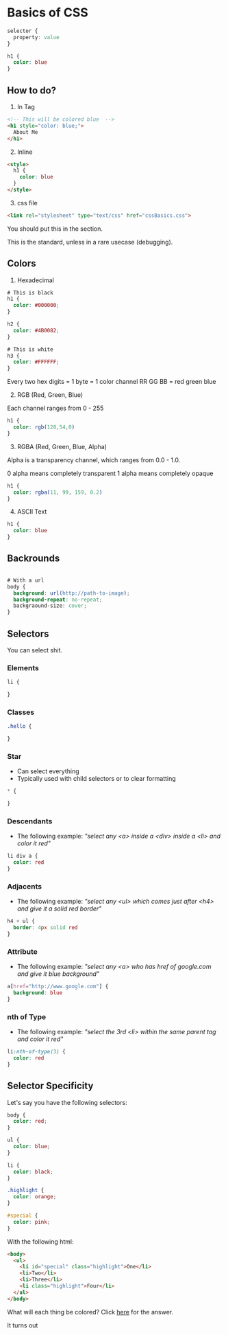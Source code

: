 # Basics of CSS

```css
selector {
  property: value
}

h1 {
  color: blue
}
```

## How to do?

1) In Tag

```html
<!-- This will be colored blue  -->
<h1 style="color: blue;">
  About Me
</h1>
```

2) Inline

```html
<style>
  h1 {
    color: blue
  }
</style>
```

3) css file

```html
<link rel="stylesheet" type="text/css" href="cssBasics.css">
```

You should put this in the <head></head> section.

This is the standard, unless in a rare usecase (debugging).

## Colors

1) Hexadecimal

```css
# This is black
h1 {
  color: #000000;
}

h2 {
  color: #4B0082;
}

# This is white
h3 {
  color: #FFFFFF;
}
```

Every two hex digits = 1 byte = 1 color channel
RR GG BB = red green blue

2) RGB (Red, Green, Blue)

Each channel ranges from 0 - 255

```css
h1 {
  color: rgb(128,54,0)
}
```

3) RGBA (Red, Green, Blue, Alpha)

Alpha is a transparency channel, which ranges from 0.0 - 1.0.

0 alpha means completely transparent
1 alpha means completely opaque

```css
h1 {
  color: rgba(11, 99, 159, 0.2)
}
```

4) ASCII Text

```css
h1 {
  color: blue
}
```

## Backrounds

```css

# With a url
body {
  background: url(http://path-to-image);
  background-repeat: no-repeat;
  backgraound-size: cover;
}
```

## Selectors

You can select shit.

### Elements

```css
li {

}
```

### Classes

```css
.hello {

}
```

### Star

  + Can select everything
  + Typically used with child selectors or to clear formatting

```css
* {

}
```

### Descendants

+ The following example: *"select any \<a> inside a \<div> inside a \<li> and color it red"*

```css
li div a {
  color: red
}
```

### Adjacents

+ The following example: *"select any \<ul> which comes just after \<h4> and give it a solid red border"*

```css
h4 + ul {
  border: 4px solid red
}
```

### Attribute

+ The following example: *"select any \<a> who has href of google.com and give it blue background"*

```css
a[href="http://www.google.com"] {
  background: blue
}
```

### nth of Type

+ The following example: *"select the 3rd \<li> within the same parent tag and color it red"*

```css
li:nth-of-type(3) {
  color: red
}
```

## Selector Specificity

Let's say you have the following selectors:

```css
body {
  color: red;
}

ul {
  color: blue;
}

li {
  color: black;
}

.highlight {
  color: orange;
}

#special {
  color: pink;
}
```

With the following html:

```html
<body>
  <ul>
    <li id="special" class="highlight">One</li>
    <li>Two</li>
    <li>Three</li>
    <li class="highlight">Four</li>
  </ul>
</body>
```

What will each thing be colored? Click [here](https://rawcdn.githack.com/nkumar0727/DevResources/1d508ef719c5630c73b5e4fc3c3fa25aa30c47b4/webdev/css/indexCSS.html) for the answer.

It turns out


